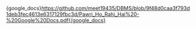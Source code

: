 {google_docs}https://github.com/meet19435/DBMS/blob/9f48d0caa3f793d1deb3fec4613e6317129fbc3d/Pawri_Ho_Rahi_Hai%20-%20Google%20Docs.pdf{/google_docs}

